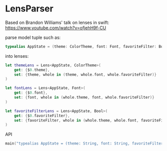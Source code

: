# LensParser

Based on Brandon Williams' talk on lenses in swift: 
https://www.youtube.com/watch?v=ofjehH9f-CU

parse model tuple such as: 
```swift
typealias AppState = (theme: ColorTheme, font: Font, favoriteFilter: Bool)
```
into lenses:
```swift
let themeLens = Lens<AppState, ColorTheme>(
    get: {$0.theme},
    set: {theme, whole in (theme, whole.font, whole.favoriteFilter)}
)

let fontLens = Lens<AppState, Font>(
    get: {$0.font},
    set: {font, whole in (whole.theme, font, whole.favoriteFilter)}
)

let favoriteFilterLens = Lens<AppState, Bool>(
    get: {$0.favoriteFilter},
    set: {favoriteFilter, whole in (whole.theme, whole.font, favoriteFilter)}
)
```

API 
```swift
main("typealias AppState = (theme: String, font: String, favoriteFilter: Bool)")
```


